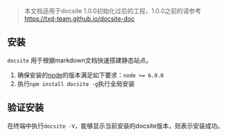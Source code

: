 > 本文档适用于docsite 1.0.0初始化过后的工程，1.0.0之前的请参考
> https://txd-team.github.io/docsite-doc

## 安装

`docsite` 用于根据markdown文档快速搭建静态站点。
1. 确保安装的[node](https://nodejs.org/en/download/)的版本满足如下要求：`node >= 6.9.0`
2. 执行`npm install docsite -g`执行全局安装

## 验证安装

在终端中执行`docsite -V`，能够显示当前安装的docsite版本，则表示安装成功。